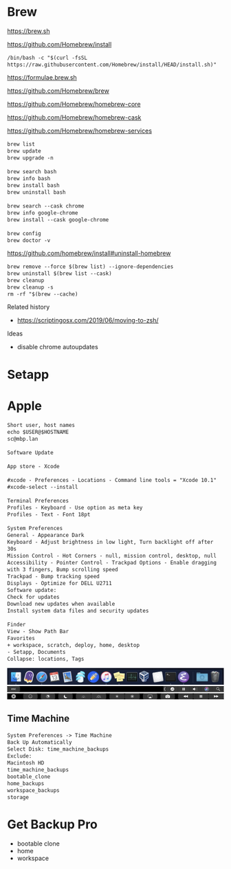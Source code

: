# Brew

https://brew.sh

https://github.com/Homebrew/install

```
/bin/bash -c "$(curl -fsSL https://raw.githubusercontent.com/Homebrew/install/HEAD/install.sh)"
```

https://formulae.brew.sh

https://github.com/Homebrew/brew

https://github.com/Homebrew/homebrew-core

https://github.com/Homebrew/homebrew-cask

https://github.com/Homebrew/homebrew-services

```
brew list
brew update
brew upgrade -n

brew search bash
brew info bash
brew install bash
brew uninstall bash

brew search --cask chrome
brew info google-chrome
brew install --cask google-chrome

brew config
brew doctor -v
```

https://github.com/homebrew/install#uninstall-homebrew

```
brew remove --force $(brew list) --ignore-dependencies
brew uninstall $(brew list --cask)
brew cleanup
brew cleanup -s
rm -rf "$(brew --cache)
```


Related history
- https://scriptingosx.com/2019/06/moving-to-zsh/

Ideas
- disable chrome autoupdates


# Setapp


# Apple

```
Short user, host names
echo $USER@$HOSTNAME
sc@mbp.lan

Software Update

App store - Xcode

#xcode - Preferences - Locations - Command line tools = "Xcode 10.1"
#xcode-select --install

Terminal Preferences 
Profiles - Keyboard - Use option as meta key
Profiles - Text - Font 18pt

System Preferences
General - Appearance Dark
Keyboard - Adjust brightness in low light, Turn backlight off after 30s
Mission Control - Hot Corners - null, mission control, desktop, null
Accessibility - Pointer Control - Trackpad Options - Enable dragging with 3 fingers, Bump scrolling speed
Trackpad - Bump tracking speed
Displays - Optimize for DELL U2711
Software update:
Check for updates 
Download new updates when available
Install system data files and security updates

Finder 
View - Show Path Bar
Favorites
+ workspace, scratch, deploy, home, desktop 
- Setapp, Documents
Collapse: locations, Tags 
```

![Dock](dock.png)
![Touch Bar](touchbar1.png)
![Touch Bar](touchbar2.png)


## Time Machine

```
System Preferences -> Time Machine
Back Up Automatically
Select Disk: time_machine_backups
Exclude:
Macintosh HD
time_machine_backups
bootable_clone
home_backups
workspace_backups
storage
```


# Get Backup Pro

- bootable clone
- home
- workspace
